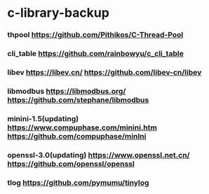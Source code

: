 # c-library-backup

### thpool https://github.com/Pithikos/C-Thread-Pool
### cli_table https://github.com/rainbowyu/c_cli_table
### libev https://libev.cn/ https://github.com/libev-cn/libev
### libmodbus https://libmodbus.org/ https://github.com/stephane/libmodbus
### minini-1.5(updating) https://www.compuphase.com/minini.htm https://github.com/compuphase/minIni
### openssl-3.0(updating) https://www.openssl.net.cn/ https://github.com/openssl/openssl
### tlog https://github.com/pymumu/tinylog
